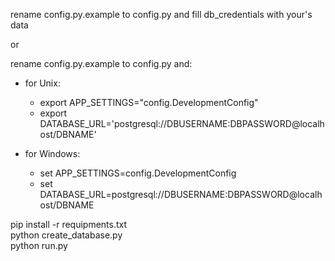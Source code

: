rename config.py.example to config.py and fill db_credentials with your's data

or

rename config.py.example to config.py and:
* for Unix:  
	* export APP_SETTINGS="config.DevelopmentConfig"  
	* export DATABASE_URL='postgresql://DBUSERNAME:DBPASSWORD@localhost/DBNAME'  

* for Windows:  
	* set APP_SETTINGS=config.DevelopmentConfig  
	* set DATABASE_URL=postgresql://DBUSERNAME:DBPASSWORD@localhost/DBNAME  



pip install -r requipments.txt  
python create_database.py  
python run.py  


